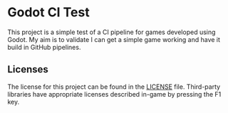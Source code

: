 # Godot CI Test

This project is a simple test of a CI pipeline for games developed using Godot.
My aim is to validate I can get a simple game working and have it build in
GitHub pipelines.

## Licenses

The license for this project can be found in the [LICENSE](./LICENSE) file.
Third-party libraries have appropriate licenses described in-game by pressing
the F1 key.
